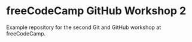 # freeCodeCamp GitHub Workshop 2
Example repository for the second Git and GitHub workshop at freeCodeCamp.
